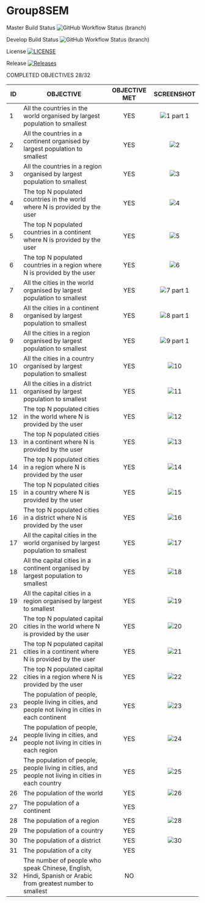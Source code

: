 # Group8SEM

Master Build Status ![GitHub Workflow Status (branch)](https://img.shields.io/github/actions/workflow/status/calipobox1209/Group9SEM/main.yml?branch=main)

Develop Build Status ![GitHub Workflow Status (branch)](https://img.shields.io/github/actions/workflow/status/calipobox1209/group8sem/main.yml?branch=develop)

License [![LICENSE](https://img.shields.io/github/license/calipobox1209/group9sem.svg?style=flat-square)](https://github.com/calipobox1209/group8sem/blob/main/LICENSE)

Release [![Releases](https://img.shields.io/github/release/calipobox1209/group9sem/all.svg?style=flat-square)](https://github.com/calipobox1209/group8sem/releases)

COMPLETED OBJECTIVES 28/32

| ID | OBJECTIVE                                                               | OBJECTIVE MET | SCREENSHOT |
|----|-------------------------------------------------------------------------|:-------------:|:----------:|
| 1  | All the countries in the world organised by largest population to smallest | YES         |  ![1 part 1](https://github.com/calipobox1209/Group8SEM/assets/159350145/155a81e9-f8f7-45db-9b76-ccc5de21c3e6)|
| 2  | All the countries in a continent organised by largest population to smallest | YES         | ![2](https://github.com/calipobox1209/Group8SEM/assets/159350145/42da2082-287e-4171-9f78-577962b7d040)|
| 3  | All the countries in a region organised by largest population to smallest | YES           | ![3](https://github.com/calipobox1209/Group8SEM/assets/159350145/0e2d44de-cbfd-4e10-b97c-6cc739e83d50)|
| 4  | The top N populated countries in the world where N is provided by the user | YES           | ![4](https://github.com/calipobox1209/Group8SEM/assets/159350145/95f32fa2-3bd7-4bed-866d-555d892308dc)|
| 5  | The top N populated countries in a continent where N is provided by the user | YES           | ![5](https://github.com/calipobox1209/Group8SEM/assets/159350145/82c4963d-6273-4e81-b8d2-c978ff997283)|
| 6  | The top N populated countries in a region where N is provided by the user | YES           |     ![6](https://github.com/calipobox1209/Group8SEM/assets/159350145/e49a375a-15a8-4f97-af52-73621e09e950)|
| 7  | All the cities in the world organised by largest population to smallest | YES           |   ![7 part 1](https://github.com/calipobox1209/Group8SEM/assets/159350145/f6635976-c0e2-4e78-9a71-940fee2a8b82)|
| 8  | All the cities in a continent organised by largest population to smallest | YES           |   ![8 part 1](https://github.com/calipobox1209/Group8SEM/assets/159350145/44f6f322-34d2-4959-ae2e-7ed6729228e8)|
| 9  | All the cities in a region organised by largest population to smallest | YES           |   ![9 part 1](https://github.com/calipobox1209/Group8SEM/assets/159350145/7bc19cca-2010-4262-9bfc-6d7e58db7ebf) |
| 10 | All the cities in a country organised by largest population to smallest | YES           |  ![10](https://github.com/calipobox1209/Group8SEM/assets/159350145/0635fdfb-2694-4a82-88ad-3e9acdf4e8db)|
| 11 | All the cities in a district organised by largest population to smallest | YES           |  ![11](https://github.com/calipobox1209/Group8SEM/assets/159350145/c2597793-6c84-4fe9-ba1c-89a6b5c079a8)|
| 12 | The top N populated cities in the world where N is provided by the user | YES           |      ![12](https://github.com/calipobox1209/Group8SEM/assets/159350145/a9ba201c-a966-4a86-94b4-e86aecc8cd81)|
| 13 | The top N populated cities in a continent where N is provided by the user | YES           |    ![13](https://github.com/calipobox1209/Group8SEM/assets/159350145/ae6695ab-9afb-4259-a621-5ccdf0eab059)|
| 14 | The top N populated cities in a region where N is provided by the user | YES           |    ![14](https://github.com/calipobox1209/Group8SEM/assets/159350145/09f4dcb6-8c45-4abc-9d82-b7968b89c177)|
| 15 | The top N populated cities in a country where N is provided by the user | YES           |  ![15](https://github.com/calipobox1209/Group8SEM/assets/159350145/92b25fa9-2709-441a-bcd5-e129dc4f6819)|
| 16 | The top N populated cities in a district where N is provided by the user | YES           | ![16](https://github.com/calipobox1209/Group8SEM/assets/159350145/a838e8ac-2ac6-48e5-be62-ef677a82271b) |
| 17 | All the capital cities in the world organised by largest population to smallest | YES           |  ![17](https://github.com/calipobox1209/Group8SEM/assets/159350145/c9760a38-f2ba-457b-9349-0073f5751bed)|
| 18 | All the capital cities in a continent organised by largest population to smallest | YES           |     ![18](https://github.com/calipobox1209/Group8SEM/assets/159350145/133f27e5-6d8d-4a0c-a90f-85956f808e51)|
| 19 | All the capital cities in a region organised by largest to smallest | YES           |    ![19](https://github.com/calipobox1209/Group8SEM/assets/159350145/b1bf794d-cdf4-43e9-be2a-5d8b7547ef9a)|
| 20 | The top N populated capital cities in the world where N is provided by the user | YES           |      ![20](https://github.com/calipobox1209/Group8SEM/assets/159350145/ac3fa592-ecb3-4618-8bf4-4c7634be4e59)|
| 21 | The top N populated capital cities in a continent where N is provided by the user | YES           |    ![21](https://github.com/calipobox1209/Group8SEM/assets/159350145/6c740127-5c6f-4a8a-80e3-00faad42d3df)|
| 22 | The top N populated capital cities in a region where N is provided by the user | YES           | ![22](https://github.com/calipobox1209/Group8SEM/assets/159350145/fb9c3ee1-ae5a-4e63-8cd5-0c5ea8fd01ec)|
| 23 | The population of people, people living in cities, and people not living in cities in each continent | YES |![23](https://github.com/calipobox1209/Group8SEM/assets/159350145/76829fa0-9a53-4c56-8b70-b1da73d96007)|
| 24 | The population of people, people living in cities, and people not living in cities in each region | YES | ![24](https://github.com/calipobox1209/Group8SEM/assets/159350145/0ae0e4a9-d749-439f-ac89-302984a5fa22)|
| 25 | The population of people, people living in cities, and people not living in cities in each country | YES | ![25](https://github.com/calipobox1209/Group8SEM/assets/159350145/40fa8bff-2baf-4258-a99e-545fb6bf9e43)|
| 26 | The population of the world | YES           |    ![26](https://github.com/calipobox1209/Group8SEM/assets/159350145/9c1ca30a-9c4a-4e1a-8920-e9e870d8e3a2)|
| 27 | The population of a continent | YES           |    |
| 28 | The population of a region | YES           |    ![28](https://github.com/calipobox1209/Group8SEM/assets/159350145/4049cfef-ad6d-4058-bfc3-00a6fee50823)|
| 29 | The population of a country | YES           |            |
| 30 | The population of a district | YES           |  ![30](https://github.com/calipobox1209/Group8SEM/assets/159350145/2cfb59ac-72f0-4c93-8960-7156f9792537)|
| 31 | The population of a city | YES           |            |
| 32 | The number of people who speak Chinese, English, Hindi, Spanish or Arabic from greatest number to smallest | NO |  |

